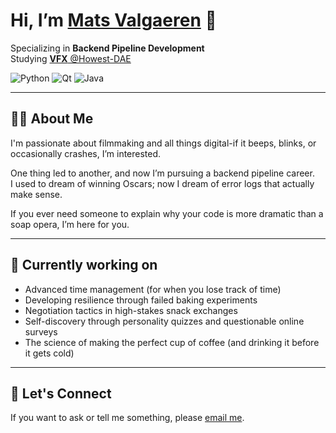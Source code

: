 # Hi, I’m [Mats Valgaeren](https://www.linkedin.com/in/mats-valgaeren-5176b52a3/) 👋

Specializing in **Backend Pipeline Development**  
Studying [**VFX** @Howest-DAE](https://www.digitalartsandentertainment.be/page/30/VFX)  

![Python](https://img.shields.io/badge/python-3670A0?style=for-the-badge&logo=python&logoColor=ffdd54)
![Qt](https://img.shields.io/badge/Qt-%23217346.svg?style=for-the-badge&logo=Qt&logoColor=white)
![Java](https://img.shields.io/badge/java-%23ED8B00.svg?style=for-the-badge&logo=openjdk&logoColor=white)  

---

## 🧑‍💻 About Me

I'm passionate about filmmaking and all things digital-if it beeps, blinks, or occasionally crashes, I’m interested. 

One thing led to another, and now I’m pursuing a backend pipeline career.  
I used to dream of winning Oscars; now I dream of error logs that actually make sense.

If you ever need someone to explain why your code is more dramatic than a soap opera, I’m here for you.  

---

## 🚀 Currently working on

- Advanced time management (for when you lose track of time)
- Developing resilience through failed baking experiments
- Negotiation tactics in high-stakes snack exchanges
- Self-discovery through personality quizzes and questionable online surveys
- The science of making the perfect cup of coffee (and drinking it before it gets cold)

---

## 🤝 Let's Connect

If you want to ask or tell me something, please [email me](mailto:contact@matsvalgaeren.com).
